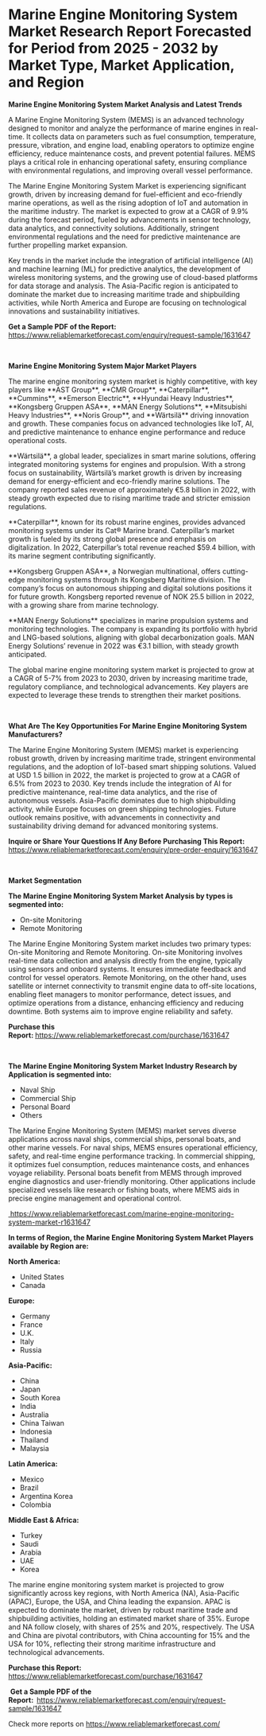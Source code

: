 <p><h1>Marine Engine Monitoring System Market Research Report Forecasted for Period from 2025 -  2032 by Market Type, Market Application, and Region</h1></p><p><strong>Marine Engine Monitoring System Market Analysis and Latest Trends</strong></p>
<p><p>A Marine Engine Monitoring System (MEMS) is an advanced technology designed to monitor and analyze the performance of marine engines in real-time. It collects data on parameters such as fuel consumption, temperature, pressure, vibration, and engine load, enabling operators to optimize engine efficiency, reduce maintenance costs, and prevent potential failures. MEMS plays a critical role in enhancing operational safety, ensuring compliance with environmental regulations, and improving overall vessel performance.</p><p>The Marine Engine Monitoring System Market is experiencing significant growth, driven by increasing demand for fuel-efficient and eco-friendly marine operations, as well as the rising adoption of IoT and automation in the maritime industry. The market is expected to grow at a CAGR of 9.9% during the forecast period, fueled by advancements in sensor technology, data analytics, and connectivity solutions. Additionally, stringent environmental regulations and the need for predictive maintenance are further propelling market expansion.</p><p>Key trends in the market include the integration of artificial intelligence (AI) and machine learning (ML) for predictive analytics, the development of wireless monitoring systems, and the growing use of cloud-based platforms for data storage and analysis. The Asia-Pacific region is anticipated to dominate the market due to increasing maritime trade and shipbuilding activities, while North America and Europe are focusing on technological innovations and sustainability initiatives.</p></p>
<p><strong>Get a Sample PDF of the Report:&nbsp;</strong> <a href="https://www.reliablemarketforecast.com/enquiry/request-sample/1631647?utm_campaign=1169&utm_medium=2&utm_source=Github&utm_content=ia&utm_term=22012025&utm_id=marine-engine-monitoring-system">https://www.reliablemarketforecast.com/enquiry/request-sample/1631647</a></p>
<p>&nbsp;</p>
<p><strong>Marine Engine Monitoring System Major Market Players</strong></p>
<p><p>The marine engine monitoring system market is highly competitive, with key players like **AST Group**, **CMR Group**, **Caterpillar**, **Cummins**, **Emerson Electric**, **Hyundai Heavy Industries**, **Kongsberg Gruppen ASA**, **MAN Energy Solutions**, **Mitsubishi Heavy Industries**, **Noris Group**, and **Wärtsilä** driving innovation and growth. These companies focus on advanced technologies like IoT, AI, and predictive maintenance to enhance engine performance and reduce operational costs.</p><p>**Wärtsilä**, a global leader, specializes in smart marine solutions, offering integrated monitoring systems for engines and propulsion. With a strong focus on sustainability, Wärtsilä’s market growth is driven by increasing demand for energy-efficient and eco-friendly marine solutions. The company reported sales revenue of approximately €5.8 billion in 2022, with steady growth expected due to rising maritime trade and stricter emission regulations.</p><p>**Caterpillar**, known for its robust marine engines, provides advanced monitoring systems under its Cat® Marine brand. Caterpillar’s market growth is fueled by its strong global presence and emphasis on digitalization. In 2022, Caterpillar’s total revenue reached $59.4 billion, with its marine segment contributing significantly.</p><p>**Kongsberg Gruppen ASA**, a Norwegian multinational, offers cutting-edge monitoring systems through its Kongsberg Maritime division. The company’s focus on autonomous shipping and digital solutions positions it for future growth. Kongsberg reported revenue of NOK 25.5 billion in 2022, with a growing share from marine technology.</p><p>**MAN Energy Solutions** specializes in marine propulsion systems and monitoring technologies. The company is expanding its portfolio with hybrid and LNG-based solutions, aligning with global decarbonization goals. MAN Energy Solutions’ revenue in 2022 was €3.1 billion, with steady growth anticipated.</p><p>The global marine engine monitoring system market is projected to grow at a CAGR of 5-7% from 2023 to 2030, driven by increasing maritime trade, regulatory compliance, and technological advancements. Key players are expected to leverage these trends to strengthen their market positions.</p></p>
<p>&nbsp;</p>
<p><strong>What Are The Key Opportunities For Marine Engine Monitoring System Manufacturers?</strong></p>
<p><p>The Marine Engine Monitoring System (MEMS) market is experiencing robust growth, driven by increasing maritime trade, stringent environmental regulations, and the adoption of IoT-based smart shipping solutions. Valued at USD 1.5 billion in 2022, the market is projected to grow at a CAGR of 6.5% from 2023 to 2030. Key trends include the integration of AI for predictive maintenance, real-time data analytics, and the rise of autonomous vessels. Asia-Pacific dominates due to high shipbuilding activity, while Europe focuses on green shipping technologies. Future outlook remains positive, with advancements in connectivity and sustainability driving demand for advanced monitoring systems.</p></p>
<p><strong>Inquire or Share Your Questions If Any Before Purchasing This Report:</strong> <a href="https://www.reliablemarketforecast.com/enquiry/pre-order-enquiry/1631647?utm_campaign=1169&utm_medium=2&utm_source=Github&utm_content=ia&utm_term=22012025&utm_id=marine-engine-monitoring-system">https://www.reliablemarketforecast.com/enquiry/pre-order-enquiry/1631647</a></p>
<p>&nbsp;</p>
<p><strong>Market Segmentation</strong></p>
<p><strong>The Marine Engine Monitoring System Market Analysis by types is segmented into:</strong></p>
<p><ul><li>On-site Monitoring</li><li>Remote Monitoring</li></ul></p>
<p><p>The Marine Engine Monitoring System market includes two primary types: On-site Monitoring and Remote Monitoring. On-site Monitoring involves real-time data collection and analysis directly from the engine, typically using sensors and onboard systems. It ensures immediate feedback and control for vessel operators. Remote Monitoring, on the other hand, uses satellite or internet connectivity to transmit engine data to off-site locations, enabling fleet managers to monitor performance, detect issues, and optimize operations from a distance, enhancing efficiency and reducing downtime. Both systems aim to improve engine reliability and safety.</p></p>
<p><strong>Purchase this Report:&nbsp;</strong><a href="https://www.reliablemarketforecast.com/purchase/1631647?utm_campaign=1169&utm_medium=2&utm_source=Github&utm_content=ia&utm_term=22012025&utm_id=marine-engine-monitoring-system">https://www.reliablemarketforecast.com/purchase/1631647</a></p>
<p>&nbsp;</p>
<p><strong>The Marine Engine Monitoring System Market Industry Research by Application is segmented into:</strong></p>
<p><ul><li>Naval Ship</li><li>Commercial Ship</li><li>Personal Board</li><li>Others</li></ul></p>
<p><p>The Marine Engine Monitoring System (MEMS) market serves diverse applications across naval ships, commercial ships, personal boats, and other marine vessels. For naval ships, MEMS ensures operational efficiency, safety, and real-time engine performance tracking. In commercial shipping, it optimizes fuel consumption, reduces maintenance costs, and enhances voyage reliability. Personal boats benefit from MEMS through improved engine diagnostics and user-friendly monitoring. Other applications include specialized vessels like research or fishing boats, where MEMS aids in precise engine management and operational control.</p></p>
<p><a href="https://www.reliablemarketforecast.com/marine-engine-monitoring-system-market-r1631647?utm_campaign=1169&utm_medium=2&utm_source=Github&utm_content=ia&utm_term=22012025&utm_id=marine-engine-monitoring-system">&nbsp;https://www.reliablemarketforecast.com/marine-engine-monitoring-system-market-r1631647</a></p>
<p><strong>In terms of Region, the Marine Engine Monitoring System Market Players available by Region are:</strong></p>
<p>
    <p> <strong> North America: </strong>
        <ul>
            <li>United States</li>
            <li>Canada</li>
        </ul>
        </p> 
    <p> <strong> Europe: </strong>
        <ul>
            <li>Germany</li>
            <li>France</li>
            <li>U.K.</li>
            <li>Italy</li>
            <li>Russia</li>
        </ul>
        </p> 
    <p> <strong> Asia-Pacific: </strong>
        <ul>
            <li>China</li>
            <li>Japan</li>
            <li>South Korea</li>
            <li>India</li>
            <li>Australia</li>
            <li>China Taiwan</li>
            <li>Indonesia</li>
            <li>Thailand</li>
            <li>Malaysia</li>
        </ul>
        </p> 
    <p> <strong> Latin America: </strong>
        <ul>
            <li>Mexico</li>
            <li>Brazil</li>
            <li>Argentina Korea</li>
            <li>Colombia</li>
        </ul>
        </p> 
    <p> <strong> Middle East & Africa: </strong>
        <ul>
            <li>Turkey</li>
            <li>Saudi</li>
            <li>Arabia</li>
            <li>UAE</li>
            <li>Korea</li>
        </ul>
    </p>
    </p>
<p><p>The marine engine monitoring system market is projected to grow significantly across key regions, with North America (NA), Asia-Pacific (APAC), Europe, the USA, and China leading the expansion. APAC is expected to dominate the market, driven by robust maritime trade and shipbuilding activities, holding an estimated market share of 35%. Europe and NA follow closely, with shares of 25% and 20%, respectively. The USA and China are pivotal contributors, with China accounting for 15% and the USA for 10%, reflecting their strong maritime infrastructure and technological advancements.</p></p>
<p><strong>Purchase this Report: </strong><a href="https://www.reliablemarketforecast.com/purchase/1631647?utm_campaign=1169&utm_medium=2&utm_source=Github&utm_content=ia&utm_term=22012025&utm_id=marine-engine-monitoring-system">https://www.reliablemarketforecast.com/purchase/1631647</a></p>
<p>&nbsp;<strong>Get a Sample PDF of the Report:&nbsp;&nbsp;</strong><a href="https://www.reliablemarketforecast.com/enquiry/request-sample/1631647?utm_campaign=1169&utm_medium=2&utm_source=Github&utm_content=ia&utm_term=22012025&utm_id=marine-engine-monitoring-system">https://www.reliablemarketforecast.com/enquiry/request-sample/1631647</a></p>
<p><strong></strong></p>
<p>Check more reports on <a href="https://www.reliablemarketforecast.com/?utm_campaign=1169&utm_medium=2&utm_source=Github&utm_content=ia&utm_term=22012025&utm_id=marine-engine-monitoring-system">https://www.reliablemarketforecast.com/</a></p>
